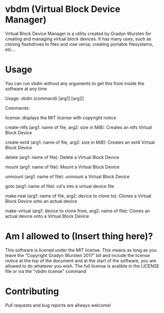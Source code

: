 # vbdm (Virtual Block Device Manager)

Virtual Block Device Manager is a utility created by Gradyn Wursten for creating and managing virtual block devices. It has many uses, such as cloning flashdrives to files and vise versa, creating portable filesystems, etc...

# Usage
You can run vbdm without any arguments to get this from inside the software at any time

Usage: vbdm (command) [arg1] [arg2]

Commands:

license: displays the MIT license with copyright notice

create-ntfs (arg1: name of file, arg2: size in MiB): Creates an ntfs Virtual Block Device

create-ext4 (arg1: name of file, arg2: size in MiB): Creates an ext4 Virtual Block Device

delete (arg1: name of file): Delete a Virtual Block Device

mount (arg1: name of file): Mount a Virtual Block Device

unmount (arg1: name of file): unmount a Virtual Block Device

goto (arg1: name of file): cd's into a virtual device file

make-real (arg1: name of file, arg2: device to clone to): Clones a Virtual Block Device onto an actual device

make-virtual (arg1: device to clone from, arg2: name of file): Clones an actual device onto a Virtual Block Device
   
# Am I allowed to (Insert thing here)?
   This software is licened under the MIT license. This means as long as you leave the "Copyright Gradyn Wursten 2017" bit and include the license notice at the top of the document and at the start of the software, you are allowed to do whatever you wish. The full license is avalible in the LICENSE file or via the "vbdm license" command
   
# Contributing
 Pull requests and bug reports are allways welcome!
